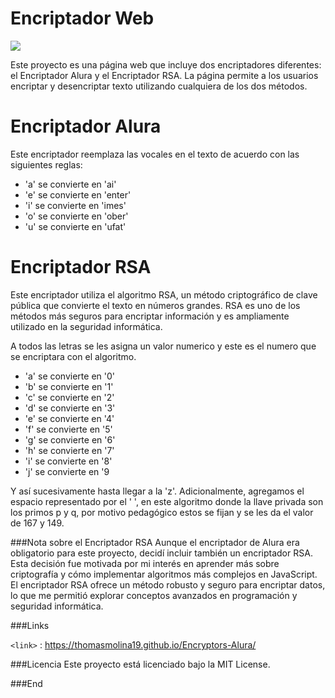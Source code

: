 # Encriptador Web

![](https://static.vecteezy.com/system/resources/previews/004/459/376/non_2x/private-digital-key-glyph-icon-encryption-key-silhouette-symbol-negative-space-isolated-illustration-vector.jpg)

Este proyecto es una página web que incluye dos encriptadores diferentes: el Encriptador Alura y el Encriptador RSA. La página permite a los usuarios encriptar y desencriptar texto utilizando cualquiera de los dos métodos.

Encriptador Alura
=============
Este encriptador reemplaza las vocales en el texto de acuerdo con las siguientes reglas:

- 'a' se convierte en 'ai'
- 'e' se convierte en 'enter'
- 'i' se convierte en 'imes'
- 'o' se convierte en 'ober'
- 'u' se convierte en 'ufat'

Encriptador RSA
=============

Este encriptador utiliza el algoritmo RSA, un método criptográfico de clave pública que convierte el texto en números grandes. RSA es uno de los métodos más seguros para encriptar información y es ampliamente utilizado en la seguridad informática.

A todos las letras se les asigna un valor numerico y este es el numero que se encriptara con el algoritmo.

- 'a' se convierte en '0'
- 'b' se convierte en '1'
- 'c' se convierte en '2'
- 'd' se convierte en '3'
- 'e' se convierte en '4'
- 'f' se convierte en '5'
- 'g' se convierte en '6'
- 'h' se convierte en '7'
- 'i' se convierte en '8'
- 'j' se convierte en '9

Y así sucesivamente hasta llegar a la 'z'. Adicionalmente, agregamos el espacio representado por el ' ', en este algoritmo donde la llave privada son los primos p y q, por motivo pedagógico estos se fijan y se les da el valor de 167 y 149. 

###Nota sobre el Encriptador RSA
Aunque el encriptador de Alura era obligatorio para este proyecto, decidí incluir también un encriptador RSA. Esta decisión fue motivada por mi interés en aprender más sobre criptografía y cómo implementar algoritmos más complejos en JavaScript. El encriptador RSA ofrece un método robusto y seguro para encriptar datos, lo que me permitió explorar conceptos avanzados en programación y seguridad informática.

###Links

`<link>` : <https://thomasmolina19.github.io/Encryptors-Alura/>

###Licencia
Este proyecto está licenciado bajo la MIT License.

###End
